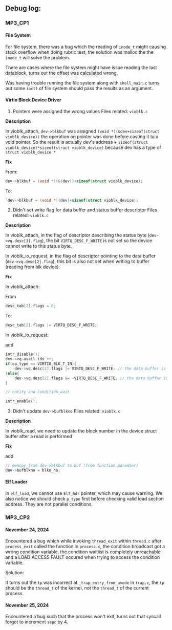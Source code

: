 ## Debug log:

### MP3_CP1

#### File System

For file system, there was a bug which the reading of `inode_t` might causing stack overflow when doing rubric test, the solution was malloc the the `inode_t` will solve the problem.

There are cases where the file system might have issue reading the last datablock, turns out the offset was calculated wrong.

Was having trouble running the file system along with `shell_main.c` turns out some `ioctl` of file system should pass the results as an argument.

#### Virtio Block Device Driver

1. Pointers were assigned the wrong values
   Files related: `vioblk.c`

**Description**

In vioblk_attach, `dev->blkbuf` was assigned `(void *)(&dev+sizeof(struct vioblk_device))` the operation on pointer was done before casting it to a void pointer.
So the result is actually dev's address + `sizeof(struct vioblk_device)*sizeof(struct vioblk_device)` because dev has a type of `struct vioblk_device *`

**Fix**

From:

```C
dev->blkbuf = (void *)(&(dev))+sizeof(struct vioblk_device);
```

To:

```C
`dev->blkbuf = (void *)(dev)+sizeof(struct vioblk_device);
```

2. Didn't set write flag for data buffer and status buffer descriptor
   Files related: `vioblk.c`

**Description**

In vioblk_attach, in the flag of descriptor describing the status byte (`dev->vq.desc[3].flag`), the bit `VIRTQ_DESC_F_WRITE` is not set so the device cannot write to this status byte.

In vioblk_io_request, in the flag of descriptor pointing to the data buffer (`dev->vq.desc[2].flag`), this bit is also not set when writing to buffer (reading from blk device).

**Fix**

In vioblk_attach:

From

```C
desc_tab[2].flags = 0;
```

To:

```C
desc_tab[2].flags |= VIRTQ_DESC_F_WRITE;
```

In vioblk_io_request:

add

```C
intr_disable();
dev->vq.avail.idx ++;
if(op_type == VIRTIO_BLK_T_IN){
    dev->vq.desc[2].flags |= VIRTQ_DESC_F_WRITE; // the data buffer is device-writable
}else{
    dev->vq.desc[2].flags &= ~VIRTQ_DESC_F_WRITE; // the data buffer is not device-writable in a write operation
}

// notify and condition_wait

intr_enable();

```

3. Didn't update `dev->bufblkno`
   Files related: `vioblk.c`

**Description**

In vioblk_read, we need to update the block number in the device struct buffer after a read is performed

**Fix**

add

```C
// memcpy from dev->blkbuf to buf (from function paramter)
dev->bufblkno = blkn_no;
```

#### Elf Loader

In `elf_load`, we cannot use `Elf_hdr` pointer, which may cause warning. We also notice we should check `p_type` first before checking valid load section address.
They are not parallel conditions.

### MP3_CP2

#### November 24, 2024

Encountered a bug which while invoking `thread_exit` within `thread.c` after `process_exit` called the function in `process.c`, the condition broadcast got a wrong condition variable, the condition waitlist is completely unreachable and a LOAD ACCESS FAULT occured when trying to access the condition variable.

Solution:

It turns out the `tp` was incorrect at `_trap_entry_from_umode` in `trap.c`, the `tp` should be the `thread_t` of the kernel, not the `thread_t` of the current process.

#### November 25, 2024

Encountered a bug such that the process won't exit, turns out that syscall forgot to increment `sepc` by 4.

